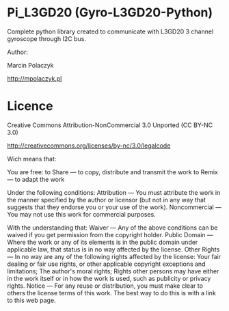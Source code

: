 Pi_L3GD20 (Gyro-L3GD20-Python)
==================

Complete python library created to communicate with L3GD20 3 channel gyroscope through I2C bus.

Author:

Marcin Polaczyk

http://mpolaczyk.pl

Licence
=======

Creative Commons Attribution-NonCommercial 3.0 Unported (CC BY-NC 3.0)

http://creativecommons.org/licenses/by-nc/3.0/legalcode

Wich means that:

You are free:
    to Share — to copy, distribute and transmit the work
    to Remix — to adapt the work

Under the following conditions:
    Attribution — You must attribute the work in the manner specified by the author or licensor (but not in any way that suggests that they endorse you or your use of the work).
    Noncommercial — You may not use this work for commercial purposes.
    
With the understanding that:
    Waiver — Any of the above conditions can be waived if you get permission from the copyright holder.
    Public Domain — Where the work or any of its elements is in the public domain under applicable law, that status is in no way affected by the license.
    Other Rights — In no way are any of the following rights affected by the license:
        Your fair dealing or fair use rights, or other applicable copyright exceptions and limitations;
        The author's moral rights;
        Rights other persons may have either in the work itself or in how the work is used, such as publicity or privacy rights.
    Notice — For any reuse or distribution, you must make clear to others the license terms of this work. The best way to do this is with a link to this web page.
